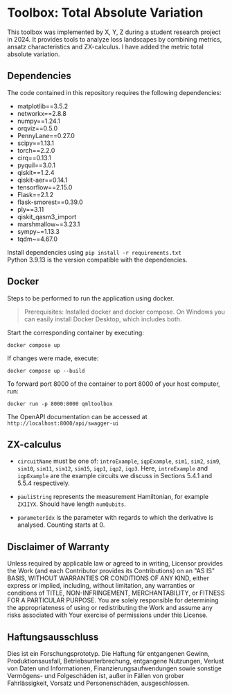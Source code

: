 # Toolbox: Total Absolute Variation
This toolbox was implemented by X, Y, Z during a student research project in 2024. It provides tools to analyze loss landscapes by combining metrics, ansatz characteristics and ZX-calculus.
I have added the metric total absolute variation. 

## Dependencies
The code contained in this repository requires the following dependencies:
- matplotlib==3.5.2
- networkx==2.8.8
- numpy==1.24.1
- orqviz==0.5.0
- PennyLane==0.27.0
- scipy==1.13.1
- torch==2.2.0
- cirq==0.13.1
- pyquil==3.0.1
- qiskit==1.2.4
- qiskit-aer==0.14.1
- tensorflow==2.15.0
- Flask==2.1.2
- flask-smorest==0.39.0
- ply==3.11
- qiskit_qasm3_import
- marshmallow~=3.23.1
- sympy~=1.13.3
- tqdm~=4.67.0

Install dependencies using ``pip install -r requirements.txt``  
Python 3.9.13 is the version compatible with the dependencies.

## Docker
Steps to be performed to run the application using docker.

> Prerequisites: Installed docker and docker compose.
  On Windows you can easily install Docker Desktop, which includes both.

Start the corresponding container by executing:
```
docker compose up
```

If changes were made, execute:
```
docker compose up --build
```

To forward port 8000 of the container to port 8000 of your host computer, run:
```
docker run -p 8000:8000 qmltoolbox
```

The OpenAPI documentation can be accessed at ``http://localhost:8000/api/swagger-ui``

## ZX-calculus


* `circuitName` must be one of: `introExample`, `iqpExample`, `sim1`, `sim2`, `sim9`, `sim10`, `sim11`, `sim12`, `sim15`, `iqp1`, `iqp2`, `iqp3`. Here, `introExample` and `iqpExample` are the example circuits we discuss in Sections 5.4.1 and 5.5.4 respectively.

* `pauliString` represents the measurement Hamiltonian, for example `ZXIIYX`. Should have length `numQubits`.

* `parameterIdx` is the parameter with regards to which the derivative is analysed. Counting starts at 0.


## Disclaimer of Warranty
Unless required by applicable law or agreed to in writing, 
Licensor provides the Work (and each Contributor provides its Contributions) on an "AS IS" BASIS,
WITHOUT WARRANTIES OR CONDITIONS OF ANY KIND, either express or implied, including, without limitation,
any warranties or conditions of TITLE, NON-INFRINGEMENT, MERCHANTABILITY, or FITNESS FOR A PARTICULAR PURPOSE.
You are solely responsible for determining the appropriateness of using or redistributing the Work
and assume any risks associated with Your exercise of permissions under this License.

## Haftungsausschluss
Dies ist ein Forschungsprototyp.
Die Haftung für entgangenen Gewinn, Produktionsausfall, Betriebsunterbrechung, entgangene Nutzungen,
Verlust von Daten und Informationen, Finanzierungsaufwendungen sowie sonstige Vermögens- und Folgeschäden ist,
außer in Fällen von grober Fahrlässigkeit, Vorsatz und Personenschäden, ausgeschlossen.
